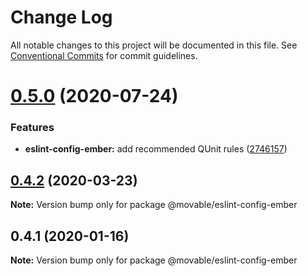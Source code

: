 # Change Log

All notable changes to this project will be documented in this file.
See [Conventional Commits](https://conventionalcommits.org) for commit guidelines.

# [0.5.0](https://github.com/movableink/lint-config/compare/@movable/eslint-config-ember@0.4.2...@movable/eslint-config-ember@0.5.0) (2020-07-24)

### Features

- **eslint-config-ember:** add recommended QUnit rules ([2746157](https://github.com/movableink/lint-config/commit/274615722d8adb401f4fad933bc23bc62f7cfb33))

## [0.4.2](https://github.com/movableink/lint-config/compare/@movable/eslint-config-ember@0.4.1...@movable/eslint-config-ember@0.4.2) (2020-03-23)

**Note:** Version bump only for package @movable/eslint-config-ember

## 0.4.1 (2020-01-16)

**Note:** Version bump only for package @movable/eslint-config-ember
